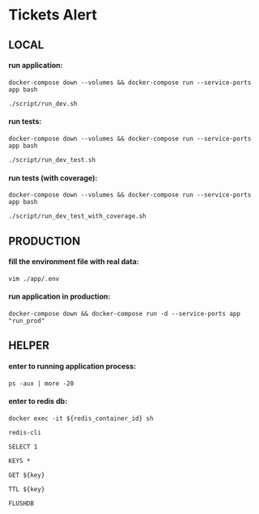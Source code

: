 # Tickets Alert

## LOCAL ##
#### run application: ####
```
docker-compose down --volumes && docker-compose run --service-ports app bash
```
```
./script/run_dev.sh
```

#### run tests: ####
```
docker-compose down --volumes && docker-compose run --service-ports app bash
```
```
./script/run_dev_test.sh
```

#### run tests (with coverage): ####
```
docker-compose down --volumes && docker-compose run --service-ports app bash
```
```
./script/run_dev_test_with_coverage.sh
```
## PRODUCTION ##
#### fill the environment file with real data: ####
```
vim ./app/.env
```

#### run application in production: ####
```
docker-compose down && docker-compose run -d --service-ports app "run_prod"
```


## HELPER ##
#### enter to running application process: ####
```
ps -aux | more -20
```

#### enter to redis db: ####
```
docker exec -it ${redis_container_id} sh
```

```
redis-cli
```

```
SELECT 1
```

```
KEYS *
```

```
GET ${key}
```

```
TTL ${key}
```

```
FLUSHDB
```